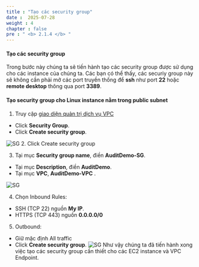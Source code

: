 ```yaml
---
title : "Tạo các security group"
date :  2025-07-28
weight : 4
chapter : false
pre : " <b> 2.1.4 </b> "
---
```


#### Tạo các security group

Trong bước này chúng ta sẽ tiến hành tạo các security group được sử dụng cho các instance của chúng ta. Các bạn có thể thấy, các securiy group này sẽ không cần phải mở các port truyền thống để **ssh** như port **22** hoặc **remote desktop** thông qua port **3389**.

#### Tạo security group cho Linux instance nằm trong public subnet 

1. Truy cập [giao diện quản trị dịch vụ VPC](https://console.aws.amazon.com/vpc)
  + Click **Security Group**.  
  + Click **Create security group**.

![SG](/images/2.prerequisite/019-createsg.png)
2. Click Create security group

3. Tại mục **Security group name**, điền **AuditDemo-SG**. 
  + Tại mục **Description**, điền **AuditDemo**.
  + Tại mục **VPC**, **AuditDemo-VPC** .

![SG](/images/2.prerequisite/023.png)

4. Chọn Inbound Rules:
  + SSH (TCP 22) nguồn **My IP**.
  + HTTPS (TCP 443) nguồn **0.0.0.0/0**

5. Outbound:
  + Giữ mặc định All traffic
   + Click **Create security group**.
![SG](/images/2.prerequisite/024.png)
Như vậy chúng ta đã tiến hành xong việc tạo các security group cần thiết cho các EC2 instance và VPC Endpoint.